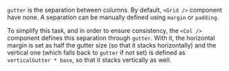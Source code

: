 `gutter` is the separation between columns. By default, `<Grid />` component have none. A separation can be manually defined using `margin` or `padding`.

To simplify this task, and in order to ensure consistency, the `<Col />` component defines this separation through `gutter`. With it, the horizontal margin is set as half the gutter size (so that it stacks horizontally) and the vertical one (which falls back to `gutter` if not set) is defined as `verticalGutter * base`, so that it stacks vertically as well.
